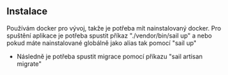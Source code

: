 ## Instalace

Používám docker pro vývoj, takže je potřeba mít nainstalovaný docker. Pro spuštění aplikace je potřeba spustit příkaz
"./vendor/bin/sail up" a nebo pokud máte nainstalované globálně jako alias tak pomocí "sail up"

-   Následně je potřeba spustit migrace pomocí příkazu "sail artisan migrate"
